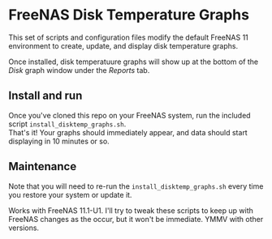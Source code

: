 # FreeNAS Disk Temperature Graphs

This set of scripts and configuration files modify the
default FreeNAS 11 environment to create, update, and 
display disk temperature graphs.

Once installed, disk temperatuure graphs will show up 
at the bottom of the *Disk* graph window under the 
*Reports* tab.

## Install and run

Once you've cloned this repo on your FreeNAS system,
run the included script `install_disktemp_graphs.sh`.  
That's it!  Your graphs should immediately appear, 
and data should start displaying in 10 minutes or so.

## Maintenance

Note that you will need to re-run the `install_disktemp_graphs.sh`
every time you restore your system or update it.

Works with FreeNAS 11.1-U1.  I'll try to tweak these
scripts to keep up with FreeNAS changes as the occur,
but it won't be immediate.  YMMV with other versions.

